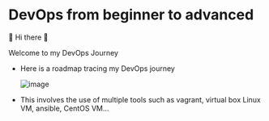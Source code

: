 # DevOps from beginner to advanced 

💫 Hi there 👋

Welcome to my DevOps Journey

- Here is a roadmap tracing my DevOps journey

  ![image](https://github.com/KmerPro237/CI-Pipeline/assets/118595893/bde71024-5d55-4fd1-8ac5-91e877c3712f)

- This involves the use of multiple tools such as vagrant, virtual box Linux VM, ansible, CentOS VM...
